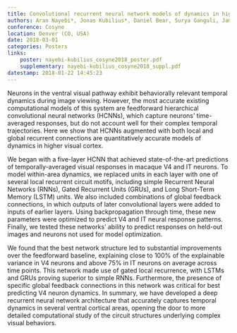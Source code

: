 ```yaml
---
title: Convolutional recurrent neural network models of dynamics in higher visual cortex
authors: Aran Nayebi*, Jonas Kubilius*, Daniel Bear, Surya Ganguli, James J. DiCarlo, Daniel L. K. Yamins
conference: Cosyne
location: Denver (CO, USA)
date: 2018-03-01
categories: Posters
links:
    poster: nayebi-kubilius_cosyne2018_poster.pdf
    supplementary: nayebi-kubilius_cosyne2018_suppl.pdf
datestamp: 2018-01-22 14:45:23
---
```


Neurons in the ventral visual pathway exhibit behaviorally relevant temporal dynamics during image viewing. However, the most accurate existing computational models of this system are feedforward hierarchical convolutional neural networks (HCNNs), which capture neurons’ time-averaged responses, but do not account well for their complex temporal trajectories. Here we show that HCNNs augmented with both local and global recurrent connections are quantitatively accurate models of dynamics in higher visual cortex.

We began with a five-layer HCNN that achieved state-of-the-art predictions of temporally-averaged visual responses in macaque V4 and IT neurons. To model within-area dynamics, we replaced units in each layer with one of several local recurrent circuit motifs, including simple Recurrent Neural Networks (RNNs), Gated Recurrent Units (GRUs), and Long Short-Term Memory (LSTM) units. We also included combinations of global feedback connections, in which outputs of later convolutional layers were added to inputs of earlier layers. Using backpropagation through time, these new parameters were optimized to predict V4 and IT neural response patterns. Finally, we tested these networks’ ability to predict responses on held-out images and neurons not used for model optimization.

We found that the best network structure led to substantial improvements over the feedforward baseline, explaining close to 100% of the explainable variance in V4 neurons and above 75% in IT neurons on average across time points. This network made use of gated local recurrence, with LSTMs and GRUs proving superior to simple RNNs. Furthermore, the presence of specific global feedback connections in this network was critical for best predicting V4 neuron dynamics. In summary, we have developed a deep recurrent neural network architecture that accurately captures temporal dynamics in several ventral cortical areas, opening the door to more detailed computational study of the circuit structures underlying complex visual behaviors.